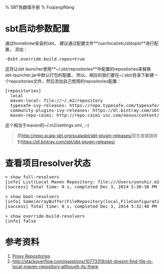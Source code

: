 % SBT免翻墙手册
% FuqiangWang

# sbt启动参数配置

通过homebrew安装的sbt， 建议通过配置文件**/usr/local/etc/sbtopts**进行配置， 添加：

<pre>
-Dsbt.override.build.repos=true
</pre>

这将让sbt launcher使用**~/.sbt/repositories**中配置的repositories来替换sbt-launcher.jar中默认打包的配置， 所以，相应的我们要在~/.sbt/目录下新建一个repositories文件，然后添加自己想用的repositories配置：

<pre>
[repositories]
  local
  maven-local: file://~/.m2/repository
  typesafe-ivy-releases: https://repo.typesafe.com/typesafe/ivy-releases/, [organization]/[module]/[revision]/[type]s/[artifact](-[classifier]).[ext], bootOnly
  community-plugins-ivy-releases: https://dl.bintray.com/sbt/sbt-plugin-releases/, [organization]/[module]/[revision]/[type]s/[artifact](-[classifier]).[ext]
  maven-repo-caimi: http://repo.caimi-inc.com/nexus/content/groups/public/
</pre>

这个相当于maven的~/.m2/settings.xml, ;-)

> 原<http://repo.scala-sbt.org/scalasbt/sbt-plugin-releases/>现在直接跳转到<https://dl.bintray.com/sbt/sbt-plugin-releases/>



# 查看项目resolver状态

<pre>
> show full-resolvers
[info] List(Local Maven Repository: file:///Users/yunshi/.m2/repository, WaCai Internal Repository: http://repo.caimi-inc.com/nexus/content/groups/public/, Central Maven Repository: https://repo1.maven.org/maven2/, Typesafe Maven Release: http://repo.typesafe.com/typesafe/maven-releases/, SBT Plugins Release: http://repo.scala-sbt.org/scalasbt/sbt-plugin-releases/, Typesafe Ivy Release: http://repo.typesafe.com/typesafe/ivy-releases/)
[success] Total time: 0 s, completed Dec 3, 2014 5:30:30 PM

> show boot-resolvers
[info] Some(ArrayBuffer(FileRepository(local,FileConfiguration(true,None),Patterns(ivyPatterns=List(${ivy.home}/local/[organisation]/[module]/(scala_[scalaVersion]/)(sbt_[sbtVersion]/)[revision]/[type]s/[artifact](-[classifier]).[ext]), artifactPatterns=List(${ivy.home}/local/[organisation]/[module]/(scala_[scalaVersion]/)(sbt_[sbtVersion]/)[revision]/[type]s/[artifact](-[classifier]).[ext]), isMavenCompatible=false, descriptorOptional=false, skipConsistencyCheck=false)), URLRepository(typesafe-ivy-releases,Patterns(ivyPatterns=List(https://repo.typesafe.com/typesafe/ivy-releases/[organization]/[module]/[revision]/[type]s/[artifact](-[classifier]).[ext]), artifactPatterns=List(https://repo.typesafe.com/typesafe/ivy-releases/[organization]/[module]/[revision]/[type]s/[artifact](-[classifier]).[ext]), isMavenCompatible=false, descriptorOptional=false, skipConsistencyCheck=false)), public: https://repo1.maven.org/maven2/))
[success] Total time: 0 s, completed Dec 3, 2014 5:32:48 PM

> show override-build-resolvers
[info] false
</pre>


# 参考资料

1. [Proxy Repositories](http://www.scala-sbt.org/release/docs/Proxy-Repositories.html)
2. <http://stackoverflow.com/questions/10773319/sbt-doesnt-find-file-in-local-maven-repository-although-its-there>


